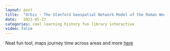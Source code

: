 ```yaml
---
layout: post
title:  "Orbis - The Stanford Geospatial Network Model of the Roman World"
date:   2021-05-27
categories: cool learning history fun library interactive
video: false
---
```


Neat fun tool, maps journey time across areas and more [here](//orbis.stanford.edu/)
